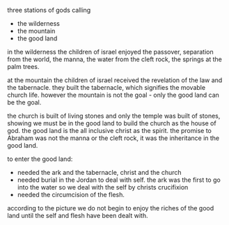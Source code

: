 three stations of gods calling
- the wilderness
- the mountain
- the good land

in the wilderness the children of israel enjoyed the passover, separation from the world, the manna,
the water from the cleft rock, the springs at the palm trees.

at the mountain the children of israel received the revelation of the law and the tabernacle.
they built the tabernacle, which signifies the movable church life. however the mountain
is not the goal - only the good land can be the goal.

the church is built of living stones and only the temple was built of stones, showing
we must be in the good land to build the church as the house of god. the good land is the
all inclusive christ as the spirit. the promise to Abraham was not the manna or the cleft
rock, it was the inheritance in the good land.

to enter the good land:
- needed the ark and the tabernacle, christ and the church
- needed burial in the Jordan to deal with self. the ark was the first to go into the water so we deal with the self by christs crucifixion
- needed the circumcision of the flesh.

according to the picture we do not begin to enjoy the riches of the good land until the self and flesh have been dealt with.
